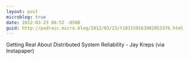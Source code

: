 ```yaml
---
layout: post
microblog: true
date: 2012-03-23 06:52 -0500
guid: http://padraic.micro.blog/2012/03/23/t183159163982053376.html
---
```

Getting Real About Distributed System Reliability - Jay Kreps  (via Instapaper)
